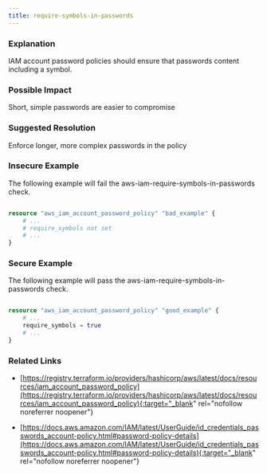 ```yaml
---
title: require-symbols-in-passwords
---
```


### Explanation

IAM account password policies should ensure that passwords content including a symbol.

### Possible Impact
Short, simple passwords are easier to compromise

### Suggested Resolution
Enforce longer, more complex passwords in the policy


### Insecure Example

The following example will fail the aws-iam-require-symbols-in-passwords check.

```terraform

resource "aws_iam_account_password_policy" "bad_example" {
	# ...
	# require_symbols not set
	# ...
}

```



### Secure Example

The following example will pass the aws-iam-require-symbols-in-passwords check.

```terraform

resource "aws_iam_account_password_policy" "good_example" {
	# ...
	require_symbols = true
	# ...
}

```




### Related Links


- [https://registry.terraform.io/providers/hashicorp/aws/latest/docs/resources/iam_account_password_policy](https://registry.terraform.io/providers/hashicorp/aws/latest/docs/resources/iam_account_password_policy){:target="_blank" rel="nofollow noreferrer noopener"}

- [https://docs.aws.amazon.com/IAM/latest/UserGuide/id_credentials_passwords_account-policy.html#password-policy-details](https://docs.aws.amazon.com/IAM/latest/UserGuide/id_credentials_passwords_account-policy.html#password-policy-details){:target="_blank" rel="nofollow noreferrer noopener"}


